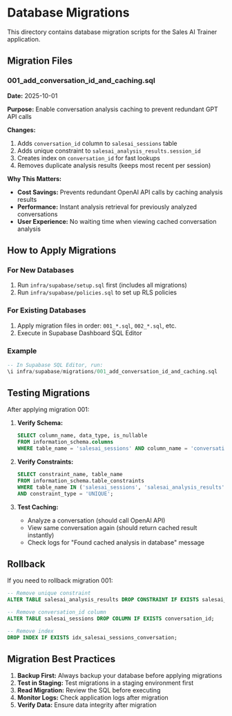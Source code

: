 # Database Migrations

This directory contains database migration scripts for the Sales AI Trainer application.

## Migration Files

### 001_add_conversation_id_and_caching.sql

**Date:** 2025-10-01

**Purpose:** Enable conversation analysis caching to prevent redundant GPT API calls

**Changes:**
1. Adds `conversation_id` column to `salesai_sessions` table
2. Adds unique constraint to `salesai_analysis_results.session_id`
3. Creates index on `conversation_id` for fast lookups
4. Removes duplicate analysis results (keeps most recent per session)

**Why This Matters:**
- **Cost Savings:** Prevents redundant OpenAI API calls by caching analysis results
- **Performance:** Instant analysis retrieval for previously analyzed conversations
- **User Experience:** No waiting time when viewing cached conversation analysis

## How to Apply Migrations

### For New Databases
1. Run `infra/supabase/setup.sql` first (includes all migrations)
2. Run `infra/supabase/policies.sql` to set up RLS policies

### For Existing Databases
1. Apply migration files in order: `001_*.sql`, `002_*.sql`, etc.
2. Execute in Supabase Dashboard SQL Editor

### Example
```sql
-- In Supabase SQL Editor, run:
\i infra/supabase/migrations/001_add_conversation_id_and_caching.sql
```

## Testing Migrations

After applying migration 001:

1. **Verify Schema:**
   ```sql
   SELECT column_name, data_type, is_nullable
   FROM information_schema.columns
   WHERE table_name = 'salesai_sessions' AND column_name = 'conversation_id';
   ```

2. **Verify Constraints:**
   ```sql
   SELECT constraint_name, table_name
   FROM information_schema.table_constraints
   WHERE table_name IN ('salesai_sessions', 'salesai_analysis_results')
   AND constraint_type = 'UNIQUE';
   ```

3. **Test Caching:**
   - Analyze a conversation (should call OpenAI API)
   - View same conversation again (should return cached result instantly)
   - Check logs for "Found cached analysis in database" message

## Rollback

If you need to rollback migration 001:

```sql
-- Remove unique constraint
ALTER TABLE salesai_analysis_results DROP CONSTRAINT IF EXISTS salesai_analysis_results_session_id_key;

-- Remove conversation_id column
ALTER TABLE salesai_sessions DROP COLUMN IF EXISTS conversation_id;

-- Remove index
DROP INDEX IF EXISTS idx_salesai_sessions_conversation;
```

## Migration Best Practices

1. **Backup First:** Always backup your database before applying migrations
2. **Test in Staging:** Test migrations in a staging environment first
3. **Read Migration:** Review the SQL before executing
4. **Monitor Logs:** Check application logs after migration
5. **Verify Data:** Ensure data integrity after migration
